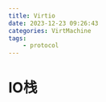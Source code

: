 ```yaml
---
title: Virtio
date: 2023-12-23 09:26:43
categories: VirtMachine
tags:
    - protocol
---
```


# IO栈



